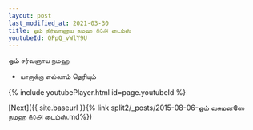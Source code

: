 ```yaml
---
layout: post
last_modified_at: 2021-03-30
title: ஓம் நிர்வாணாய நமஹ ௧௦௮ டைம்ஸ்
youtubeId: QPpQ_vWlY9U
---
```

 
 
 ஓம் சர்வஞாய நமஹ  
 
 -  யாருக்கு எல்லாம் தெரியும் 
 
  
 
  
 
 
 
 
 
 


{% include youtubePlayer.html id=page.youtubeId %}
 
[Next]({{ site.baseurl }}{% link  split2/_posts/2015-08-06-ஓம் வசுமனஸே நமஹ ௧௦௮ டைம்ஸ்.md%})
 

